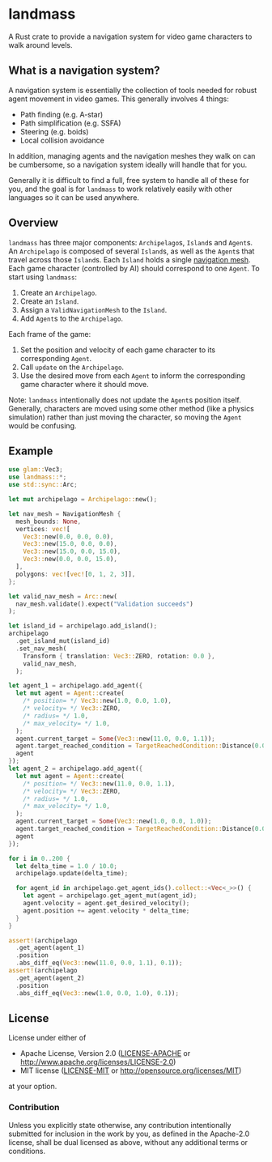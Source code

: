 # landmass

A Rust crate to provide a navigation system for video game characters to walk
around levels.

## What is a navigation system?

A navigation system is essentially the collection of tools needed for robust
agent movement in video games. This generally involves 4 things:

- Path finding (e.g. A-star)
- Path simplification (e.g. SSFA)
- Steering (e.g. boids)
- Local collision avoidance

In addition, managing agents and the navigation meshes they walk on can be
cumbersome, so a navigation system ideally will handle that for you.

Generally it is difficult to find a full, free system to handle all of these for
you, and the goal is for `landmass` to work relatively easily with other
languages so it can be used anywhere.

## Overview

`landmass` has three major components: `Archipelago`s, `Island`s and `Agent`s.
An `Archipelago` is composed of several `Island`s, as well as the `Agent`s that
travel across those `Island`s. Each `Island` holds a single
[navigation mesh](https://en.wikipedia.org/wiki/Navigation_mesh). Each game
character (controlled by AI) should correspond to one `Agent`. To start using
`landmass`:

1. Create an `Archipelago`.
2. Create an `Island`.
3. Assign a `ValidNavigationMesh` to the `Island`.
2. Add `Agent`s to the `Archipelago`.

Each frame of the game:

1. Set the position and velocity of each game character to its corresponding
`Agent`.
2. Call `update` on the `Archipelago`.
3. Use the desired move from each `Agent` to inform the corresponding game
character where it should move.

Note: `landmass` intentionally does not update the `Agent`s position itself.
Generally, characters are moved using some other method (like a physics
simulation) rather than just moving the character, so moving the `Agent` would
be confusing.

## Example

```rust
use glam::Vec3;
use landmass::*;
use std::sync::Arc;

let mut archipelago = Archipelago::new();

let nav_mesh = NavigationMesh {
  mesh_bounds: None,
  vertices: vec![
    Vec3::new(0.0, 0.0, 0.0),
    Vec3::new(15.0, 0.0, 0.0),
    Vec3::new(15.0, 0.0, 15.0),
    Vec3::new(0.0, 0.0, 15.0),
  ],
  polygons: vec![vec![0, 1, 2, 3]],
};

let valid_nav_mesh = Arc::new(
  nav_mesh.validate().expect("Validation succeeds")
);

let island_id = archipelago.add_island();
archipelago
  .get_island_mut(island_id)
  .set_nav_mesh(
    Transform { translation: Vec3::ZERO, rotation: 0.0 },
    valid_nav_mesh,
  );

let agent_1 = archipelago.add_agent({
  let mut agent = Agent::create(
    /* position= */ Vec3::new(1.0, 0.0, 1.0),
    /* velocity= */ Vec3::ZERO,
    /* radius= */ 1.0,
    /* max_velocity= */ 1.0,
  );
  agent.current_target = Some(Vec3::new(11.0, 0.0, 1.1));
  agent.target_reached_condition = TargetReachedCondition::Distance(0.01);
  agent
});
let agent_2 = archipelago.add_agent({
  let mut agent = Agent::create(
    /* position= */ Vec3::new(11.0, 0.0, 1.1),
    /* velocity= */ Vec3::ZERO,
    /* radius= */ 1.0,
    /* max_velocity= */ 1.0,
  );
  agent.current_target = Some(Vec3::new(1.0, 0.0, 1.0));
  agent.target_reached_condition = TargetReachedCondition::Distance(0.01);
  agent
});

for i in 0..200 {
  let delta_time = 1.0 / 10.0;
  archipelago.update(delta_time);

  for agent_id in archipelago.get_agent_ids().collect::<Vec<_>>() {
    let agent = archipelago.get_agent_mut(agent_id);
    agent.velocity = agent.get_desired_velocity();
    agent.position += agent.velocity * delta_time;
  }
}

assert!(archipelago
  .get_agent(agent_1)
  .position
  .abs_diff_eq(Vec3::new(11.0, 0.0, 1.1), 0.1));
assert!(archipelago
  .get_agent(agent_2)
  .position
  .abs_diff_eq(Vec3::new(1.0, 0.0, 1.0), 0.1));
```

## License

License under either of

* Apache License, Version 2.0 ([LICENSE-APACHE](LICENSE-APACHE) or <http://www.apache.org/licenses/LICENSE-2.0>)
* MIT license ([LICENSE-MIT](LICENSE-MIT) or <http://opensource.org/licenses/MIT>)

at your option.

### Contribution

Unless you explicitly state otherwise, any contribution intentionally submitted
for inclusion in the work by you, as defined in the Apache-2.0 license, shall
be dual licensed as above, without any additional terms or conditions.
